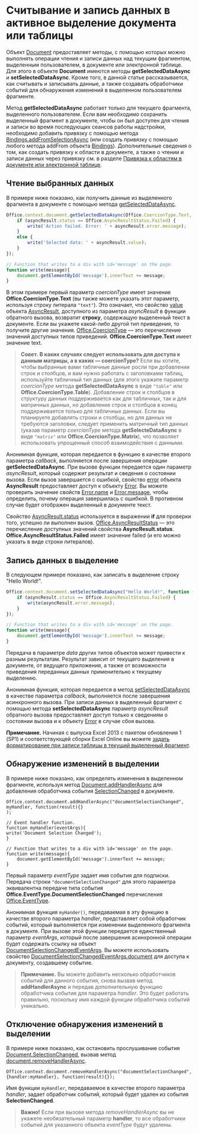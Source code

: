 
# <a name="read-and-write-data-to-the-active-selection-in-a-document-or-spreadsheet"></a>Считывание и запись данных в активное выделение документа или таблицы

Объект [Document](http://dev.office.com/reference/add-ins/shared/document) предоставляет методы, с помощью которых можно выполнять операции чтения и записи данных над текущим фрагментом, выделенным пользователем, в документе или электронной таблице. Для этого в объекте **Document** имеются методы **getSelectedDataAsync** и **setSelectedDataAsync**. Кроме того, в данной статье рассказывается, как считывать и записывать данные, а также создавать обработчики событий для обнаружения изменений в выделенном пользователем фрагменте.

Метод **getSelectedDataAsync** работает только для текущего фрагмента, выделенного пользователем. Если вам необходимо сохранить выделенный фрагмент в документе, чтобы он был доступен для чтения и записи во время последующих сеансов работы надстройки, необходимо добавить привязку с помощью метода [Bindings.addFromSelectionAsync](http://msdn.microsoft.com/en-us/library/edc99214-e63e-43f2-9392-97ead42fc155.aspx) (или создать привязку с помощью любого метода addFrom объекта [Bindings](http://msdn.microsoft.com/en-us/library/09979e31-3bfb-45be-adda-0f7cc2db1fe1.aspx)). Дополнительные сведения о том, как создать привязку к области в документе, а также о чтении и записи данных через привязку см. в разделе [Привязка к областям в документе или электронной таблице](../../docs/develop/bind-to-regions-in-a-document-or-spreadsheet.md).


## <a name="read-selected-data"></a>Чтение выбранных данных


В примере ниже показано, как получить данные из выделенного фрагмента в документе с помощью метода [getSelectedDataAsync](http://dev.office.com/reference/add-ins/shared/document.getselecteddataasync).


```js
Office.context.document.getSelectedDataAsync(Office.CoercionType.Text, function (asyncResult) {
    if (asyncResult.status == Office.AsyncResultStatus.Failed) {
        write('Action failed. Error: ' + asyncResult.error.message);
    }
    else {
        write('Selected data: ' + asyncResult.value);
    }
});

// Function that writes to a div with id='message' on the page.
function write(message){
    document.getElementById('message').innerText += message; 
}
```

В этом примере первый параметр _coercionType_ имеет значение **Office.CoercionType.Text** (вы также можете указать этот параметр, используя строку литерала `"text"`). Это означает, что свойство [value](http://dev.office.com/reference/add-ins/shared/asyncresult.status) объекта [AsyncResult](http://dev.office.com/reference/add-ins/shared/asyncresult), доступного из параметра _asyncResult_ в функции обратного вызова, возвратит **строку**, содержащую выделенный текст в документе. Если вы укажете какой-либо другой тип приведения, то получите другие значения. [Office.CoercionType](http://dev.office.com/reference/add-ins/shared/coerciontype-enumeration) — это перечисление значений доступных типов приведений. **Office.CoercionType.Text** имеет значение text.


 >**Совет.**   **В каких случаях следует использовать для доступа к данным матрицы, а в каких — coercionType?** Если вы хотите, чтобы выбранные вами табличные данные росли при добавлении строк и столбцов, и вам нужно работать с заголовками таблиц, используйте табличный тип данных (для этого укажите параметр _coercionType_ метода **getSelectedDataAsync** в виде `"table"` или **Office.CoercionType.Table**). Добавление строк и столбцов в структуру данных поддерживается как для табличных, так и для матричных данных, но добавление строк и столбцов в конец поддерживается только для табличных данных. Если вы планируете добавлять строки и столбцы, но для данных не требуются заголовки, следует применить матричный тип данных (указав параметр _coercionType_ метода **getSelecteDataAsync** в виде `"matrix"` или **Office.CoercionType.Matrix**), что позволяет использовать упрощенный способ взаимодействия с данными.

Анонимная функция, которая передается в функцию в качестве второго параметра _callback_, выполняется после завершения операции **getSelectedDataAsync**. При вызове функции передается один параметр _asyncResult_, который содержит результат и сведения о состоянии вызова. Если вызов завершается с ошибкой, свойство [error](http://dev.office.com/reference/add-ins/shared/asyncresult.context) объекта **AsyncResult** предоставляет доступ к объекту [Error](http://dev.office.com/reference/add-ins/shared/error). Вы можете проверить значение свойств [Error.name](http://dev.office.com/reference/add-ins/shared/error.name) и [Error.message](http://dev.office.com/reference/add-ins/shared/error.message), чтобы определить, почему операция завершилась с ошибкой. В противном случае будет отображен выделенный в документе текст.

Свойство [AsyncResult.status](http://dev.office.com/reference/add-ins/shared/asyncresult.error) используется в выражении **if** для проверки того, успешно ли выполнен вызов. [Office.AsyncResultStatus](http://dev.office.com/reference/add-ins/shared/asyncresultstatus-enumeration) — это перечисление доступных значений свойства **AsyncResult.status**. **Office.AsyncResultStatus.Failed** имеет значение failed (и его можно указать в виде строки литералов).


## <a name="write-data-to-the-selection"></a>Запись данных в выделение


В следующем примере показано, как записать в выделение строку "Hello World!".


```js
Office.context.document.setSelectedDataAsync("Hello World!", function (asyncResult) {
    if (asyncResult.status == Office.AsyncResultStatus.Failed) {
        write(asyncResult.error.message);
    }
});

// Function that writes to a div with id='message' on the page.
function write(message){
    document.getElementById('message').innerText += message; 
}
```

Передача в параметре _data_ других типов объектов может привести к разным результатам. Результат зависит от текущего выделения в документе, от ведущего приложения, а также от возможности приведения переданных данных применительно к текущему выделению.

Анонимная функция, которая передается в метод [setSelectedDataAsync](http://dev.office.com/reference/add-ins/shared/document.setselecteddataasync) в качестве параметра _callback_, выполняется после завершения асинхронного вызова. При записи данных в выделенный фрагмент с помощью метода **setSelectedDataAsync** параметр _asyncResult_ обратного вызова предоставляет доступ только к сведениям о состоянии вызова и к объекту [Error](http://dev.office.com/reference/add-ins/shared/error) в случае сбоя вызова.

 **Примечание.** Начиная с выпуска Excel 2013 с пакетом обновления 1 (SP1) и соответствующей сборки Excel Online вы можете [задать форматирование при записи таблицы в текущий выделенный фрагмент](../../docs/excel/format-tables-in-add-ins-for-excel.md).


## <a name="detect-changes-in-the-selection"></a>Обнаружение изменений в выделении


В примере ниже показано, как определять изменения в выделенном фрагменте, используя метод [Document.addHandlerAsync](http://dev.office.com/reference/add-ins/shared/document.addhandlerasync) для добавления обработчика события [SelectionChanged](http://dev.office.com/reference/add-ins/shared/document.selectionchanged.event) в документе.


```
Office.context.document.addHandlerAsync("documentSelectionChanged", myHandler, function(result){} 
);

// Event handler function.
function myHandler(eventArgs){
write('Document Selection Changed');
}

// Function that writes to a div with id='message' on the page.
function write(message){
    document.getElementById('message').innerText += message; 
}
```

Первый параметр _eventType_ задает имя события для подписки. Передача строки `"documentSelectionChanged"` для этого параметра эквивалентна передаче типа события **Office.EventType.DocumentSelectionChanged** перечисления [Office.EventType](http://dev.office.com/reference/add-ins/shared/eventtype-enumeration).

Анонимная функция `myHander()`, передаваемая в эту функцию в качестве второго параметра _handler_, представляет собой обработчик событий, который выполняется при изменении выделенного фрагмента в документе. При вызове этой функции передается единственный параметр _eventArgs_, который после завершения асинхронной операции будет содержать ссылку на объект [DocumentSelectionChangedEventArgs](http://dev.office.com/reference/add-ins/shared/document.selectionchangedeventargs). Вы можете использовать свойство [DocumentSelectionChangedEventArgs.document](http://dev.office.com/reference/add-ins/shared/document.selectionchangedeventargs.document) для доступа к документу, создавшему событие.


 >**Примечание.** Вы можете добавить несколько обработчиков событий для данного события, снова вызвав метод **addHandlerAsync** и передав дополнительную функцию обработчика события для параметра _handler_. Это будет работать правильно, поскольку имя каждой функции обработчика событий уникально.


## <a name="stop-detecting-changes-in-the-selection"></a>Отключение обнаружения изменений в выделении


В примере ниже показано, как остановить прослушивание события [Document.SelectionChanged](http://dev.office.com/reference/add-ins/shared/document.selectionchanged.event), вызвав метод [document.removeHandlerAsync](http://dev.office.com/reference/add-ins/shared/document.removehandlerasync).


```
Office.context.document.removeHandlerAsync("documentSelectionChanged", {handler:myHandler}, function(result){});
```

Имя функции `myHandler`, передаваемое в качестве второго параметра _handler_, задает обработчик событий, который будет удален из события **SelectionChanged**.


 >**Важно!** Если при вызове метода _removeHandlerAsync_ вы не укажете необязательный параметр **handler**, то все обработчики событий для указанного объекта _eventType_ будут удалены.

